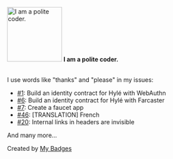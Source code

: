 <img src="https://my-badges.github.io/my-badges/polite-coder.png" alt="I am a polite coder." title="I am a polite coder." width="128">
<strong>I am a polite coder.</strong>
<br><br>

I use words like "thanks" and "please" in my issues:

- <a href="https://github.com/Hyle-org/hackathons/issues/1">#1</a>: Build an identity contract for Hylé with WebAuthn
- <a href="https://github.com/Hyle-org/hackathons/issues/6">#6</a>: Build an identity contract for Hylé with Farcaster
- <a href="https://github.com/Hyle-org/hackathons/issues/7">#7</a>: Create a faucet app
- <a href="https://github.com/Sav22999/common-voice-android/issues/46">#46</a>: [TRANSLATION] French
- <a href="https://github.com/Emrie-Candera/Bubble-Space-Theme/issues/20">#20</a>: Internal links in headers are invisible

 And many more...


Created by <a href="https://github.com/my-badges/my-badges">My Badges</a>
